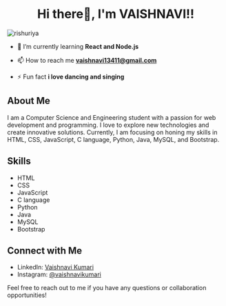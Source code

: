 <h1 align="center">Hi there👋, I'm VAISHNAVI!!</h1>


<p align="left"> <img src="https://komarev.com/ghpvc/?username=rishuriya&label=Profile%20views&color=0e75b6&style=flat" alt="rishuriya" /> </p>

- 🌱 I’m currently learning **React and Node.js**

- 📫 How to reach me **vaishnavi13411@gmail.com**

- ⚡ Fun fact **i love dancing and singing**
## About Me
I am a Computer Science and Engineering student with a passion for web development and programming. I love to explore new technologies and create innovative solutions. Currently, I am focusing on honing my skills in HTML, CSS, JavaScript, C language, Python, Java, MySQL, and Bootstrap.

## Skills
- HTML
- CSS
- JavaScript
- C language
- Python
- Java
- MySQL
- Bootstrap


## Connect with Me
- LinkedIn: [Vaishnavi Kumari](https://www.linkedin.com/in/vaishnavi-kumari)
- Instagram: [@vaishnavikumari](https://www.instagram.com/vaishnavikumari)

Feel free to reach out to me if you have any questions or collaboration opportunities!
